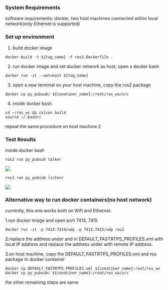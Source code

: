 ### System Requirements

software requirements: docker, two host machines connected within local network(only Ethernet is supported)

### Set up environment

1. build docker image

```
docker build -t ${tag_name} -f ros2.Dockerfile .
```

2. run docker image and set docker network as host, open a docker bash


```
docker run -it --net=host ${tag_name}
```

3. open a new terminal on your host machine, copy the ros2 package

```
docker cp py_pubsub/ ${conatiner_name}:/root/ros_ws/src
```

4. inside docker bash

```
cd ~/ros_ws && colcon build
source ~/.bashrc
```

repeat the same procedure on host machine 2

### Test Results

inside docker bash

```
ros2 run py_pubsub talker
```

![](../images/docker/talker.png)

```
ros2 run py_pubsub listenr
```

![](../images/docker/listener.png)



### Alternative way to run docker containers(no host network)
currently, this one works both on Wifi and Ethernet.

1.run docker image and open port 7414, 7415

```
docker run -it -p 7414:7414/udp -p 7415:7415/udp ros2
```

2.replace the address under <metatrafficUnicastLocatorList> and <defaultUnicastLocatorList> in DEFAULT_FASTRTPS_PROFILES.xml with local IP address and replace the address under <initialPeersList> with remote IP address.

3.on host machine, copy the DEFAULT_FASTRTPS_PROFILES.xml and ros package to docker container

```
docker cp DEFAULT_FASTRTPS_PROFILES.xml ${conatiner_name}:root/ros_ws
docker cp py_pubsub/ ${conatiner_name}:/root/ros_ws/src
```

the other remaining steps are same
